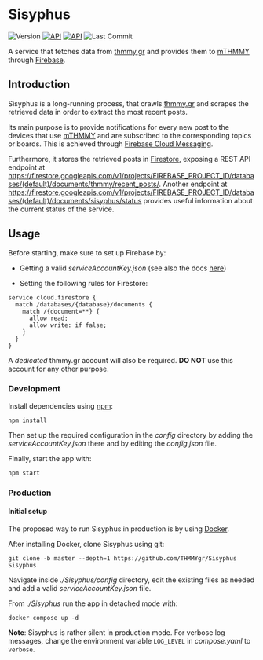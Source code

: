# Sisyphus
![Version](https://img.shields.io/github/package-json/v/THMMYgr/Sisyphus/master.svg?color=red)
[![API](https://img.shields.io/badge/API-Recent_posts-orange.svg?style==flat)](https://firestore.googleapis.com/v1/projects/mthmmy-release-3aef0/databases/(default)/documents/thmmy/recent_posts/)
[![API](https://img.shields.io/badge/API-Status-blue.svg?style==flat)](https://firestore.googleapis.com/v1/projects/mthmmy-release-3aef0/databases/(default)/documents/sisyphus/status/)
![Last Commit](https://img.shields.io/github/last-commit/THMMYgr/Sisyphus/develop.svg)

A service that fetches data from [thmmy.gr](https://www.thmmy.gr/) and provides them to [mTHMMY](https://github.com/THMMYgr/mTHMMY) through [Firebase](https://firebase.google.com/).

## Introduction

Sisyphus is a long-running process, that crawls [thmmy.gr](https://www.thmmy.gr/) and scrapes the retrieved data in order to extract the most recent posts.

Its main purpose is to provide notifications for every new post to the devices that use [mTHMMY](https://github.com/THMMYgr/mTHMMY) and are subscribed to the corresponding topics or boards. This is achieved through [Firebase Cloud Messaging](https://firebase.google.com/products/cloud-messaging).

Furthermore, it stores the retrieved posts in [Firestore](https://firebase.google.com/products/firestore), exposing a REST API endpoint at https://firestore.googleapis.com/v1/projects/FIREBASE_PROJECT_ID/databases/(default)/documents/thmmy/recent_posts/.
Another endpoint at https://firestore.googleapis.com/v1/projects/FIREBASE_PROJECT_ID/databases/(default)/documents/sisyphus/status provides useful information about the current status of the service.

## Usage

Before starting, make sure to set up Firebase by:
* Getting a valid *serviceAccountKey.json* (see also the docs [here](https://firebase.google.com/docs/admin/setup))

* Setting the following rules for Firestore:

```
service cloud.firestore {
  match /databases/{database}/documents {
    match /{document=**} {
      allow read;
      allow write: if false;
    }
  }
}
```
A *dedicated* thmmy.gr account will also be required. **DO NOT** use this account for any other purpose.

### Development

Install dependencies using [npm](https://www.npmjs.com/):

```shell
npm install
```

Then set up the required configuration in the *config* directory by adding the *serviceAccountKey.json* there and by editing the *config.json* file.

Finally, start the app with:

```shell
npm start
```

### Production

#### Initial setup

The proposed way to run Sisyphus in production is by using [Docker](https://www.docker.com/).

After installing Docker, clone Sisyphus using git:

```shell
git clone -b master --depth=1 https://github.com/THMMYgr/Sisyphus Sisyphus
```

Navigate inside *./Sisyphus/config* directory, edit the existing files as needed and add a valid *serviceAccountKey.json* file.

From *./Sisyphus* run the app in detached mode with:

```shell
docker compose up -d
```

**Note**: Sisyphus is rather silent in production mode. For verbose log messages, change the environment variable `LOG_LEVEL` in *compose.yaml* to `verbose`.
